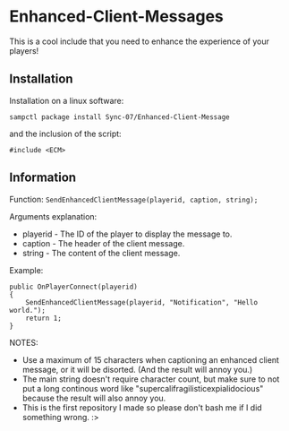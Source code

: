 # Enhanced-Client-Messages

This is a cool include that you need to enhance the experience of your players!

## Installation

Installation on a linux software:
```
sampctl package install Sync-07/Enhanced-Client-Message
```

and the inclusion of the script:
```
#include <ECM>
```

## Information

Function: `SendEnhancedClientMessage(playerid, caption, string);`

Arguments explanation:
- playerid - The ID of the player to display the message to.
- caption - The header of the client message.
- string - The content of the client message.

Example:

```
public OnPlayerConnect(playerid)
{
    SendEnhancedClientMessage(playerid, "Notification", "Hello world.");
    return 1;
}
```

NOTES:
- Use a maximum of 15 characters when captioning an enhanced client message, or it will be disorted. (And the result will annoy you.)
- The main string doesn't require character count, but make sure to not put a long continous word like "supercalifragilisticexpialidocious" because the result will also annoy you.
- This is the first repository I made so please don't bash me if I did something wrong. :>
